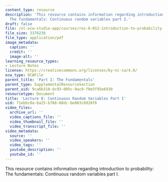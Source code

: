 ```yaml
---
content_type: resource
description: 'This resource contains information regarding introduction to probability:
  The fundamentals: Continuous random variables part I.'
draft: false
file: /ol-ocw-studio-app/courses/res-6-012-introduction-to-probability-spring-2018/71ebbc0aba25b78808dcbe003c8928f6_MITRES_6_012S18_L08.pdf
file_size: 3370238
file_type: application/pdf
image_metadata:
  caption: ''
  credit: ''
  image-alt: ''
learning_resource_types:
- Lecture Notes
license: https://creativecommons.org/licenses/by-nc-sa/4.0/
ocw_type: OCWFile
parent_title: 'Part I: The Fundamentals'
parent_type: SupplementalResourceSection
parent_uid: 9ca6b310-dc93-095c-9ac0-f0e5f95e6930
resourcetype: Document
title: 'Lecture 8: Continuous Random Variables Part I'
uid: 71ebbc0a-ba25-b788-08dc-be003c8928f6
video_files:
  archive_url: ''
  video_captions_file: ''
  video_thumbnail_file: ''
  video_transcript_file: ''
video_metadata:
  source: ''
  video_speakers: ''
  video_tags: ''
  youtube_description: ''
  youtube_id: ''
---
```

This resource contains information regarding introduction to probability: The fundamentals: Continuous random variables part I.